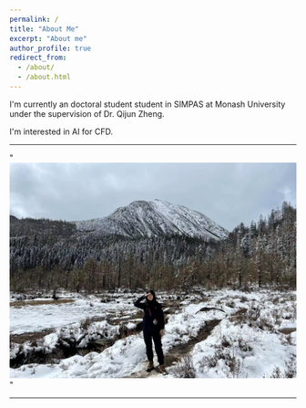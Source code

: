 ```yaml
---
permalink: /
title: "About Me"
excerpt: "About me"
author_profile: true
redirect_from: 
  - /about/
  - /about.html
---
```


I'm currently an doctoral student student in SIMPAS at Monash University under the supervision of Dr. Qijun Zheng.

I'm interested in AI for CFD.

---

"<br/><img src='/images/hy1.png'>"

---
